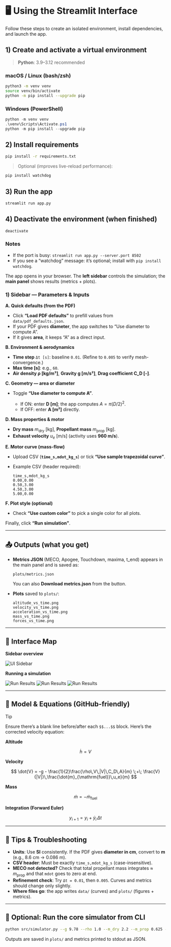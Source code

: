 # 🖥️ Using the Streamlit Interface

Follow these steps to create an isolated environment, install dependencies, and launch the app.

## 1) Create and activate a virtual environment

> **Python**: 3.9–3.12 recommended

### macOS / Linux (bash/zsh)
```bash
python3 -m venv venv
source venv/bin/activate
python -m pip install --upgrade pip
````

### Windows (PowerShell)

```powershell
python -m venv venv
.\venv\Scripts\Activate.ps1
python -m pip install --upgrade pip
```

## 2) Install requirements

```bash
pip install -r requirements.txt
```

> Optional (improves live-reload performance):

```bash
pip install watchdog
```

## 3) Run the app

```bash
streamlit run app.py
```

## 4) Deactivate the environment (when finished)

```bash
deactivate
```

### Notes

* If the port is busy: `streamlit run app.py --server.port 8502`
* If you see a “watchdog” message: it’s optional; install with `pip install watchdog`.

The app opens in your browser. The **left sidebar** controls the simulation; the **main panel** shows results (metrics + plots).

### 1) Sidebar — Parameters & Inputs

**A. Quick defaults (from the PDF)**

* Click **“Load PDF defaults”** to prefill values from `data/pdf_defaults.json`.
* If your PDF gives **diameter**, the app switches to “Use diameter to compute A”.
* If it gives **area**, it keeps “A” as a direct input.

**B. Environment & aerodynamics**

* **Time step** `Δt [s]`: baseline `0.01`. (Refine to `0.005` to verify mesh-convergence.)
* **Max time \[s]**: e.g., `60`.
* **Air density ρ \[kg/m³]**, **Gravity g \[m/s²]**, **Drag coefficient C\_D \[-]**.

**C. Geometry — area or diameter**

* Toggle **“Use diameter to compute A”**.

  * If ON: enter **D \[m]**; the app computes $A=\pi(D/2)^2$.
  * If OFF: enter **A \[m²]** directly.

**D. Mass properties & motor**

* **Dry mass** $m_{\mathrm{dry}}$ \[kg], **Propellant mass** $m_{\mathrm{prop}}$ \[kg].
* **Exhaust velocity** $u_e$ \[m/s] (activity uses **960 m/s**).

**E. Motor curve (mass-flow)**

* Upload CSV (**`time_s,mdot_kg_s`**) or tick **“Use sample trapezoidal curve”**.
* Example CSV (header required):

  ```csv
  time_s,mdot_kg_s
  0.00,0.00
  0.50,3.00
  4.50,3.00
  5.00,0.00
  ```

**F. Plot style (optional)**

* Check **“Use custom color”** to pick a single color for all plots.

Finally, click **“Run simulation”**.

---

## 📤 Outputs (what you get)

* **Metrics JSON** (MECO, Apogee, Touchdown, maxima, t\_end) appears in the main panel and is saved as:

  ```
  plots/metrics.json
  ```

  You can also **Download metrics.json** from the button.

* **Plots** saved to `plots/`:

  ```
  altitude_vs_time.png
  velocity_vs_time.png
  acceleration_vs_time.png
  mass_vs_time.png
  forces_vs_time.png
  ```

---

## 🧭 Interface Map

**Sidebar overview**

![UI Sidebar](../1_DoF/docs/images/sidebar.png)

**Running a simulation**

![Run Results](../1_DoF/docs/images/result.png)
![Run Results](../1_DoF/docs/images/plot1.png)
![Run Results](../1_DoF/docs/images/plot2.png)

---

## 🧪 Model & Equations (GitHub-friendly)

> [!TIP]
> Ensure there’s a blank line before/after each `$$...$$` block. Here’s the corrected velocity equation:

**Altitude**

$$
\dot{h} = V
$$

**Velocity**

$$
\dot{V} = -g - \frac{1}{2}\frac{\rho\,V\,|V|\,C_D\,A}{m} \;+\; \frac{V}{|V|}\,\frac{\dot{m}_{\mathrm{fuel}}\,u_e}{m}
$$

**Mass**

$$
\dot{m} = -\dot{m}_{\mathrm{fuel}}
$$

**Integration (Forward Euler)**

$$
y_{i+1} = y_i + \dot{y}_i\,\Delta t
$$

---

## 🧩 Tips & Troubleshooting

* **Units**: Use **SI** consistently. If the PDF gives **diameter in cm**, convert to **m** (e.g., 8.6 cm → 0.086 m).
* **CSV header**: Must be exactly `time_s,mdot_kg_s` (case-insensitive).
* **MECO not detected?** Check that total propellant mass integrates ≈ $m_{\mathrm{prop}}$ and that `mdot` goes to zero at end.
* **Refinement check**: Try `Δt = 0.01`, then `0.005`. Curves and metrics should change only slightly.
* **Where files go**: the app writes `data/` (curves) and `plots/` (figures + metrics).

---

## 🧰 Optional: Run the core simulator from CLI

```bash
python src/simulator.py --g 9.78 --rho 1.0 --m_dry 2.2 --m_prop 0.625 --Cd 0.75 --A 0.00581 --ue 960 --curve data/motor_curve.csv
```

Outputs are saved in `plots/` and metrics printed to stdout as JSON.
